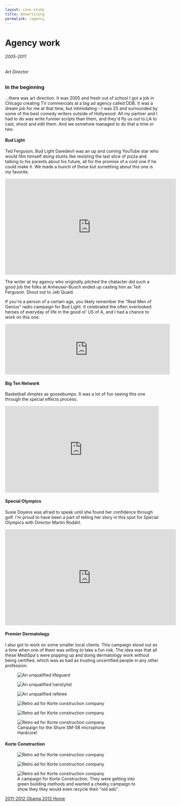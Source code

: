 ```yaml
---
layout: case-study
title: Advertising
permalink: /agency
---
```


<div class="page-hero-wrapper">
  <div class="slideshow">
    <div class="slide__bg slide__bg--8"></div>
    <h1 class="word">Agency&nbsp;work</h1>
  </div>
  <h6 class="page-subhead-timespan">
    2005-2011
  </h6>
  <h6 class="page-subhead-responsibilities">
    Art Director
  </h6>
</div>


<div class="page-body-wrapper">
  <h3 class="page-body-subhead">
    In the beginning
  </h3>
  <p class="page-body-copy">
    ...there was art direction. It was 2005 and fresh out of school I got a job in Chicago creating TV commercials at a big ad agency called DDB. It was a dream job for me at that time, but intimidating – I was 25 and surrounded by some of the best comedy writers outside of Hollywood. All my partner and I had to do was write funnier scripts than them, and they'd fly us out to LA to cast, shoot and edit them. And we somehow managed to do that a time or two.
  </p>

  <h4 class="page-body-interior-subhead">
    Bud Light
  </h4>

  <p class="page-body-copy">
    Ted Ferguson, Bud Light Daredevil was an up and coming YouTube star who would film himself doing stunts like resisting the last slice of pizza and talking to his parents about his future, all for the promise of a cold one if he could make it. We made a bunch of these but something about this one is my favorite.
  </p>

  <iframe width="560" height="315" src="https://www.youtube.com/embed/Xw5sJ04HkbM?si=HOXC8cx1syGcVwaf" title="YouTube video player" frameborder="0" allow="accelerometer; autoplay; clipboard-write; encrypted-media; gyroscope; picture-in-picture; web-share" referrerpolicy="strict-origin-when-cross-origin" allowfullscreen></iframe>

  <p class="page-body-copy">
    The writer at my agency who originally pitched the chatacter did such a good job the folks at Anheuser-Busch ended up casting him as Ted Ferguson. Shout out to Jeb Quaid.
  </p>

  <p class="page-body-copy">
    If you're a person of a certain age, you likely remember the "Real Men of Genius" radio campaign for Bud Light. It celebrated the often overlooked heroes of everyday of life in the good ol' US of A, and I had a chance to work on this one.
  </p>

  <div class="iframe-wrapper">
    <iframe width="540" height="166" scrolling="no" frameborder="no" allow="autoplay" src="https://w.soundcloud.com/player/?url=https%3A//api.soundcloud.com/tracks/48091067&color=%23ff5500&auto_play=false&hide_related=false&show_comments=true&show_user=true&show_reposts=false&show_teaser=true"></iframe>
  </div>

  <h4 class="page-body-interior-subhead">
    Big Ten Network
  </h4>

  <p class="page-body-copy">
    Basketball dimples as goosebumps. It was a lot of fun seeing this one through the special effects process.
  </p>

  <div style="padding:56.25% 0 0 0;position:relative;"><iframe src="https://player.vimeo.com/video/19639144?badge=0&amp;autopause=0&amp;player_id=0&amp;app_id=58479" frameborder="0" allow="autoplay; fullscreen; picture-in-picture; clipboard-write" style="position:absolute;top:0;left:0;width:100%;height:100%;" title="Big Ten Network - Goosebumps"></iframe></div><script src="https://player.vimeo.com/api/player.js"></script>

  <h4 class="page-body-interior-subhead">
    Special Olympics
  </h4>

  <p class="page-body-copy">
    Susie Doyens was afraid to speak until she found her confidence through golf. I'm proud to have been a part of telling her story in this spot for Special Olympics with Director Martin Rodahl.
  </p>

  <iframe width="560" height="315" src="https://www.youtube.com/embed/bU3RrrpzVec?si=R1wo5gbkMkGTaHm2" title="YouTube video player" frameborder="0" allow="accelerometer; autoplay; clipboard-write; encrypted-media; gyroscope; picture-in-picture; web-share" referrerpolicy="strict-origin-when-cross-origin" allowfullscreen></iframe>

  <h4 class="page-body-interior-subhead">
    Premier Dermatology
  </h4>

  <p class="page-body-copy">
    I also got to work on some smaller local clients. This campaign stood out as a time when one of them was willing to take a fun risk. The idea was that all these MediSpa's were popping up and doing dermatology work without being certified, which was as bad as trusting uncertified people in any other profession.
  </p>

  <figure class="figure-inline">
    <img src="img/premier_derm/2_PREMIER_lifeguard.jpg" class="premier-lifeguard-img" alt="An unqualified lifeguard" />
    <figcaption class="case-study-caption"></figcaption>
  </figure>

  <figure class="figure-inline">
    <img src="img/premier_derm/1_PREMIER_hair.jpg" class="premier-hair-img" alt="An unqualified hairstylist" />
    <figcaption class="case-study-caption"></figcaption>
  </figure>

  <figure class="figure-inline">
    <img src="img/premier_derm/3_PREMIER_ref.jpg" class="premier-ref-img" alt="An unqualified referee" />
    <figcaption class="case-study-caption"></figcaption>
  </figure>

  <figure class="figure-pullout-shure">
    <img src="img/shure/shure1.jpg" class="korte-retro2-img" alt="Retro ad for Korte construction company" />
    <figcaption class="case-study-caption"></figcaption>
  </figure>
  <figure class="figure-pullout-shure">
    <img src="img/shure/shure2.jpg" class="korte-retro2-img" alt="Retro ad for Korte construction company" />
    <figcaption class="case-study-caption"></figcaption>
  </figure>
  <figure class="figure-pullout-shure">
    <img src="img/shure/shure3.jpg" class="korte-retro2-img" alt="Retro ad for Korte construction company" />
    <figcaption class="case-study-caption">Campaign for the Shure SM-58 microphone<br/> Hardcore!</figcaption>
  </figure>

  <h4 class="page-body-interior-subhead">
    Korte Construction
  </h4>

  <figure class="figure-inline">
    <img src="img/korte/korte-retro1.jpg" class="korte-retro1-img" alt="Retro ad for Korte construction company" />
    <figcaption class="case-study-caption"></figcaption>
  </figure>

  <figure class="figure-inline">
    <img src="img/korte/korte-retro2.jpg" class="korte-retro2-img" alt="Retro ad for Korte construction company" />
    <figcaption class="case-study-caption"></figcaption>
  </figure>

  <figure class="figure-inline">
    <img src="img/korte/korte-retro3.jpg" class="korte-retro3-img" alt="Retro ad for Korte construction company" />
    <figcaption class="case-study-caption">A campaign for Korte Construction. They were getting into green building methods and wanted a cheeky campaign to show they they would even recycle their "old ads".</figcaption>
  </figure>

  <nav class="case-study-end-nav">
    <a href="/ofa" class="case-study-previous-link">
      <span class="next-link-timespan">
        2011-2012
      </span>
      Obama 2012
    </a>
    <a href="/" class="case-study-next-link home-next-link">
      Home
    </a>
  </nav>

</div>


<script>
  {
    const effects = [
      {
        options: {
          shapeColors: ['#A2D48B','#a375dc','#f14c4f','#90c9f9','#fbb041'],
          shapesOnTop: true
        },
        hide: {
          shapesAnimationOpts: {
            duration: 50,
            easing: 'easeOutExpo',
            translateX: t => t.dataset.tx,
            translateY: t => t.dataset.ty,
            scale: 0,
            rotate: 0,
            opacity: {
              value: 0,
              duration: 50,
              easing: 'linear'
            }
          }
        },
        show: {
          shapesAnimationOpts: {
            duration: () => anime.random(1000,3000),
            delay: (t,i) => i*20,
            easing: 'easeOutElastic',
            translateX: t => {
              const tx = anime.random(-250,250);
              t.dataset.tx = tx;
              return [0,tx];
            },
            translateY: t => {
              const ty = anime.random(-250,250);
              t.dataset.ty = ty;
              return [0,ty];
            },
            scale: t => {
              const s = randomBetween(0.1,0.6);
              t.dataset.s = s;
              return [s,s];
            },
            rotate: () => anime.random(-90,90),
            opacity: {
              value: .6,
              duration: 1000,
              easing: 'linear'
            }
          }
        }
      },
    ];

    class Slideshow {
      constructor(el) {
        this.DOM = {};
        this.DOM.el = el;
        this.DOM.slides = Array.from(this.DOM.el.querySelectorAll('.slide'));
        this.DOM.bgs = Array.from(this.DOM.el.querySelectorAll('.slide__bg'));
        this.DOM.words = Array.from(this.DOM.el.querySelectorAll('.word'));
        this.slidesTotal = this.DOM.slides.length;
        this.current = 0;
        this.words = [];
        this.DOM.words.forEach((word, pos) => {
          this.words.push(new Word(word, effects[pos].options));
        });

        this.isAnimating = true;
        this.words[this.current].show(effects[this.current].show).then(() => this.isAnimating = false);
      }
      show(direction) {
        if ( this.isAnimating ) return;
        this.isAnimating = true;

        let newPos;
        let currentPos = this.current;
        if ( direction === 'next' ) {
          newPos = currentPos < this.slidesTotal - 1 ? currentPos+1 : 0;
        }
        else if ( direction === 'prev' ) {
          newPos = currentPos > 0 ? currentPos-1 : this.slidesTotal - 1;
        }

        this.DOM.slides[newPos].style.opacity = 1;
        this.DOM.bgs[newPos].style.transform = 'none';
        anime({
          targets: this.DOM.bgs[currentPos],
          duration: 600,
          easing: [0.2,1,0.3,1],
          translateY: ['0%', direction === 'next' ? '-100%' : '100%'],
          complete: () => {
            this.DOM.slides[currentPos].classList.remove('slide--current');
            this.DOM.slides[currentPos].style.opacity = 0;
            this.DOM.slides[newPos].classList.add('slide--current');
            this.words[newPos].show(effects[newPos].show).then(() => this.isAnimating = false);
          }
        });

        this.words[newPos].hide();
        this.words[this.current].hide(effects[currentPos].hide).then(() => {

          this.current = newPos;
        });
      }
      }

    const slideshow = new Slideshow(document.querySelector('.slideshow'));
    document.querySelector('.slidenav__item--prev').addEventListener('click', () => slideshow.show('prev') );
    document.querySelector('.slidenav__item--next').addEventListener('click', () => slideshow.show('next') );
    document.addEventListener('keydown', (ev) => {
      const keyCode = ev.keyCode || ev.which;
      if ( keyCode === 37 ) {
        slideshow.show('prev');
      }
      else if ( keyCode === 39 ) {
        slideshow.show('next');
      }
    });
  }
</script>
